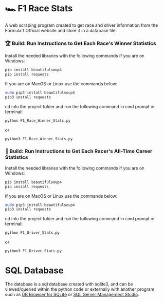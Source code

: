 # 🏎️ F1 Race Stats
A web scraping program created to get race and driver information from the Formula 1 Official website and store it in a database file.

### 🏆 Build: Run Instructions to Get Each Race's Winner Statistics

Install the needed libraries with the following commands if you are on Windows:
```bash
pip install beautifulsoup4
pip install requests
```

If you are on MacOS or Linux use the commands below:
```bash
sudo pip3 install beautifulsoup4
pip3 install requests
```

cd into the project folder and run the following command in cmd prompt or terminal:
```bash
python F1_Race_Winner_Stats.py
```
or
```bash
python3 F1_Race_Winner_Stats.py
```

### 🏁 Build: Run Instructions to Get Each Racer's All-Time Career Statistics

Install the needed libraries with the following commands if you are on Windows:
```bash
pip install beautifulsoup4
pip install requests
```

If you are on MacOS or Linux use the commands below:
```bash
sudo pip3 install beautifulsoup4
pip3 install requests
```

cd into the project folder and run the following command in cmd prompt or terminal:
```bash
python F1_Driver_Stats.py
```
or
```bash
python3 F1_Driver_Stats.py
```

# SQL Database
The database is a sql database created with sqlite3, and can be viewed/queried within the python code or externally with another program such as [DB Browser for SQLite](https://sqlitebrowser.org/) or [SQL Server Management Studio](https://learn.microsoft.com/en-us/ssms/download-sql-server-management-studio-ssms).
